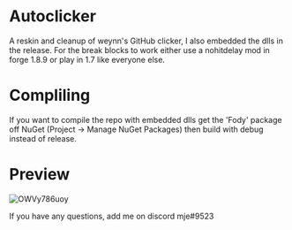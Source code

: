 # Autoclicker
A reskin and cleanup of weynn's GitHub clicker, I also embedded the dlls in the release. For the break blocks to work either use a nohitdelay mod in forge 1.8.9 or play in 1.7 like everyone else.

# Compliling

If you want to compile the repo with embedded dlls get the 'Fody' package off NuGet (Project -> Manage NuGet Packages) then build with debug instead of release.

# Preview

![OWVy786uoy](https://user-images.githubusercontent.com/120181238/217743160-2075d919-196c-4f32-88ac-d8f7864bef32.png)

If you have any questions, add me on discord mje#9523
